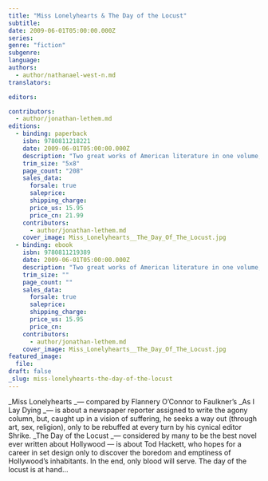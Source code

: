 ```yaml
---
title: "Miss Lonelyhearts & The Day of the Locust"
subtitle:
date: 2009-06-01T05:00:00.000Z
series:
genre: "fiction"
subgenre:
language:
authors:
  - author/nathanael-west-n.md
translators:

editors:

contributors:
  - author/jonathan-lethem.md
editions:
  - binding: paperback
    isbn: 9780811218221
    date: 2009-06-01T05:00:00.000Z
    description: "Two great works of American literature in one volume, reissued here with a new introduction by Jonathan Lethem "
    trim_size: "5x8"
    page_count: "208"
    sales_data:
      forsale: true
      saleprice:
      shipping_charge:
      price_us: 15.95
      price_cn: 21.99
    contributors:
      - author/jonathan-lethem.md
    cover_image: Miss_Lonelyhearts__The_Day_Of_The_Locust.jpg
  - binding: ebook
    isbn: 9780811219389
    date: 2009-06-01T05:00:00.000Z
    description: "Two great works of American literature in one volume, reissued here with a new introduction by Jonathan Lethem "
    trim_size: ""
    page_count: ""
    sales_data:
      forsale: true
      saleprice:
      shipping_charge:
      price_us: 15.95
      price_cn:
    contributors:
      - author/jonathan-lethem.md
    cover_image: Miss_Lonelyhearts__The_Day_Of_The_Locust.jpg
featured_image:
  file:
draft: false
_slug: miss-lonelyhearts-the-day-of-the-locust
---
```


_Miss Lonelyhearts _— compared by Flannery O’Connor to Faulkner’s _As I Lay Dying _— is about a newspaper reporter assigned to write the agony column, but, caught up in a vision of suffering, he seeks a way out (through art, sex, religion), only to be rebuffed at every turn by his cynical editor Shrike. _The Day of the Locust _— considered by many to be the best novel ever written about Hollywood — is about Tod Hackett, who hopes for a career in set design only to discover the boredom and emptiness of Hollywood’s inhabitants. In the end, only blood will serve. The day of the locust is at hand...

